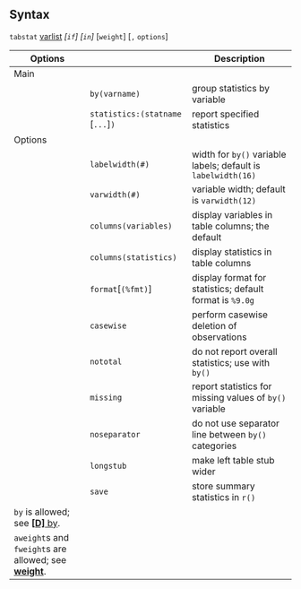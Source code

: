 ## Syntax

`tabstat`
[varlist](http://www.stata.com/help.cgi?varlist)
_\[`if`\] \[`in`\]_ \[`weight`\] \[`,`
`options`\]

| Options                                                                                                                                |                                       | Description                                                   |
|----------------------------------------------------------------------------------------------------------------------------------------|---------------------------------------|---------------------------------------------------------------|
| Main                                                                                                                                   |                                       |                                                               |
|                                                                                                                                        | `by(varname)`                         | group statistics by variable                                  |
|                                                                                                                                        | `statistics:(statname` \[`...`\]`)` | report specified statistics                                   |
| Options                                                                                                                                |                                       |                                                               |
|                                                                                                                                        | `labelwidth(#)`                       | width for `by()` variable labels; default is `labelwidth(16)` |
|                                                                                                                                        | `varwidth(#)`                         | variable width; default is `varwidth(12)`                     |
|                                                                                                                                        | `columns(variables)`              | display variables in table columns; the default               |
|                                                                                                                                        | `columns(statistics)`             | display statistics in table columns                           |
|                                                                                                                                        | `format`\[`(%fmt)`\]              | display format for statistics; default format is `%9.0g`      |
|                                                                                                                                        | `casewise`                            | perform casewise deletion of observations                     |
|                                                                                                                                        | `nototal`                             | do not report overall statistics; use with `by()`             |
|                                                                                                                                        | `missing`                             | report statistics for missing values of `by()` variable       |
|                                                                                                                                        | `noseparator`                         | do not use separator line between `by()` categories           |
|                                                                                                                                        | `longstub`                            | make left table stub wider                                    |
|                                                                                                                                        | `save`                                | store summary statistics in `r()`                             |
| `by` is allowed; see [<strong>[D]</strong> by](http://www.stata.com/help.cgi?by).                           |                                       |                                                               |
| `aweight`s and `fweight`s are allowed; see [<strong>weight</strong>](http://www.stata.com/help.cgi?weight). |                                       |                                                               |
